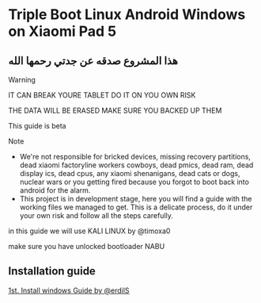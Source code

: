 # Triple Boot Linux Android Windows on Xiaomi Pad 5

## هذا المشروع صدقه عن جدتي رحمها الله

>[!WARNING]
>IT CAN BREAK YOURE TABLET DO IT ON YOU OWN RISK
>
>THE DATA WILL BE ERASED MAKE SURE YOU BACKED UP THEM
>
>This guide is beta


> [!NOTE]
> - We're not responsible for bricked devices, missing recovery partitions, dead xiaomi factoryline workers cowboys, dead pmics, dead ram, dead display ics, dead cpus, any xiaomi shenanigans, dead cats or dogs, nuclear wars or you getting fired because you forgot to boot back into android for the alarm.
> - This project is in development stage, here you will find a guide with the working files we managed to get. This is a delicate process, do it under your own risk and follow all the steps carefully.



in this guide we will use KALI LINUX by @timoxa0

make sure you have unlocked bootloader NABU
## Installation guide

[1st. Install windows Guide by @erdilS](https://github.com/Xyy155/Triple-Boot-on-Xiaomi-Pad-5/blob/main/3-install-en.md)
